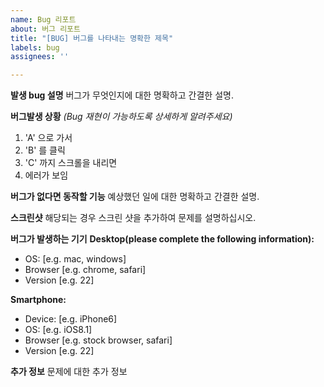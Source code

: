 ```yaml
---
name: Bug 리포트
about: 버그 리포트
title: "[BUG] 버그를 나타내는 명확한 제목"
labels: bug
assignees: ''

---
```


**발생 bug 설명**
버그가 무엇인지에 대한 명확하고 간결한 설명.

**버그발생 상황**
*(Bug 재현이 가능하도록 상세하게 알려주세요)*
1. 'A' 으로 가서
2. 'B' 를 클릭
3. 'C' 까지 스크롤을 내리면
4. 에러가 보임

**버그가 없다면 동작할 기능**
예상했던 일에 대한 명확하고 간결한 설명.

**스크린샷**
해당되는 경우 스크린 샷을 추가하여 문제를 설명하십시오.

**버그가 발생하는 기기**
**Desktop(please complete the following information):**
 - OS: [e.g. mac, windows]
 - Browser [e.g. chrome, safari]
 - Version [e.g. 22]

**Smartphone:**
 - Device: [e.g. iPhone6]
 - OS: [e.g. iOS8.1]
 - Browser [e.g. stock browser, safari]
 - Version [e.g. 22]

**추가 정보**
문제에 대한 추가 정보
